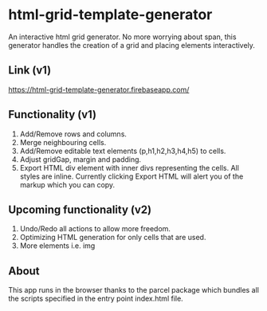 # html-grid-template-generator
An interactive html grid generator. No more worrying about span, this generator handles the creation of a grid and placing elements interactively.

## Link (v1)
https://html-grid-template-generator.firebaseapp.com/

## Functionality (v1)
1) Add/Remove rows and columns.
2) Merge neighbouring cells.
3) Add/Remove editable text elements (p,h1,h2,h3,h4,h5) to cells.
4) Adjust gridGap, margin and padding.
5) Export HTML div element with inner divs representing the cells. All styles are inline. Currently clicking Export HTML will alert you of the markup which you can copy.


## Upcoming functionality (v2)
1) Undo/Redo all actions to allow more freedom.
2) Optimizing HTML generation for only cells that are used.
3) More elements i.e. img

## About
This app runs in the browser thanks to the parcel package which bundles all the scripts specified in the entry point index.html file.